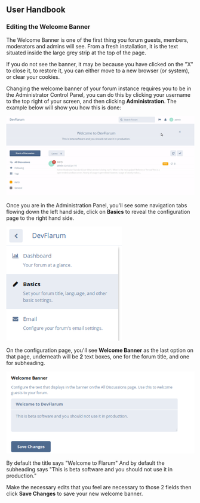 ## User Handbook
### Editing the Welcome Banner

The Welcome Banner is one of the first thing you forum guests, members, moderators and admins will see. From a fresh installation, it is the text situated inside the large grey strip at the top of the page.

If you do not see the banner, it may be because you have clicked on the "X" to close it, to restore it, you can either move to a new browser (or system), or clear your cookies. 

Changing the welcome banner of your forum instance requires you to be in the Administrator Control Panel, you can do this by clicking your username to the top right of your screen, and then clicking **Administration**. The example below will show you how this is done:

![Administration Link Screenshot](687474703a2f2f692e696d6775722e636f6d2f575a315a6a78392e676966.gif)

Once you are in the Administration Panel, you'll see some navigation tabs flowing down the left hand side, click on **Basics** to reveal the configuration page to the right hand side.

![Basics Screenshot](687474703a2f2f692e696d6775722e636f6d2f5a4d6767745a472e706e67.png)

On the configuration page, you'll see **Welcome Banner** as the last option on that page, underneath will be **2** text boxes, one for the forum title, and one for subheading.

![Forum Banner picture](687474703a2f2f692e696d6775722e636f6d2f4834434e4b6f4e2e706e67.png)

By default the title says "Welcome to Flarum"
And by default the subheading says "This is beta software and you should not use it in production."

Make the necessary edits that you feel are necessary to those 2 fields then click **Save Changes** to save your new welcome banner.
